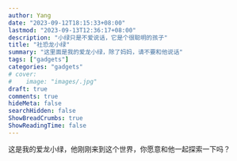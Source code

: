 ```yaml
---
author: Yang
date: "2023-09-12T18:15:33+08:00"
lastmod: "2023-09-13T12:36:17+08:00"
description: "小绿只是不爱说话，它是个很聪明的孩子"
title: "社恐龙小绿"
summary: "这里面是我的爱龙小绿，除了妈妈，请不要和他说话"
tags: ["gadgets"]
categories: "gadgets"
# cover: 
#    image: "images/.jpg"
draft: true
comments: true
hideMeta: false
searchHidden: false
ShowBreadCrumbs: true
ShowReadingTime: false
---
```


这是我的爱龙小绿，他刚刚来到这个世界，你愿意和他一起探索一下吗？

<div id="dinosaurdiv">
</div>

<link rel="stylesheet" href="/css/mycutedinosaur.css">
<script src="https://cdnjs.cloudflare.com/ajax/libs/three.js/110/three.min.js"></script>
<script src="/js/mycutedinosaur.js"></script>
